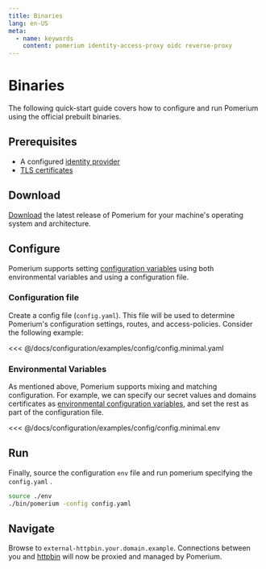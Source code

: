 ```yaml
---
title: Binaries
lang: en-US
meta:
  - name: keywords
    content: pomerium identity-access-proxy oidc reverse-proxy
---
```


# Binaries

The following quick-start guide covers how to configure and run Pomerium using the official prebuilt binaries.

## Prerequisites

- A configured [identity provider]
- [TLS certificates]

## Download

[Download] the latest release of Pomerium for your machine's operating system and architecture.

## Configure

Pomerium supports setting [configuration variables] using both environmental variables and using a configuration file.

### Configuration file

Create a config file (`config.yaml`). This file will be used to determine Pomerium's configuration settings, routes, and access-policies. Consider the following example:

<<< @/docs/configuration/examples/config/config.minimal.yaml

### Environmental Variables

As mentioned above, Pomerium supports mixing and matching configuration. For example, we can specify our secret values and domains certificates as [environmental configuration variables], and set the rest as part of the configuration file.

<<< @/docs/configuration/examples/config/config.minimal.env

## Run

Finally, source the configuration `env` file and run pomerium specifying the `config.yaml` .

```bash
source ./env
./bin/pomerium -config config.yaml
```

## Navigate

Browse to `external-httpbin.your.domain.example`. Connections between you and [httpbin] will now be proxied and managed by Pomerium.

[configuration variables]: ../../configuration/readme.md
[download]: https://github.com/pomerium/pomerium/releases
[environmental configuration variables]: https://12factor.net/config
[httpbin]: https://httpbin.org/
[identity provider]: ../docs/identity-providers/
[make]: https://en.wikipedia.org/wiki/Make_(software)
[tls certificates]: ../reference/certificates.md
